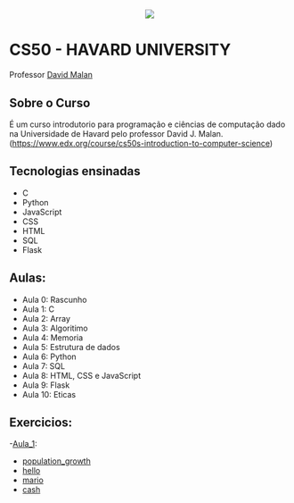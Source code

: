 <h1 align="center">
  <img src = "https://camo.githubusercontent.com/e102fc78838d08dc4d36cec7006a3cf89cbd397892588b6ed16d33af0f374255/68747470733a2f2f676f6f2e676c2f6d4a774e5543">
</h1>


# CS50 - HAVARD UNIVERSITY

Professor [David Malan](http://cs.harvard.edu/malan/)

## Sobre o Curso
É um curso introdutorio para programação e ciências de computação dado na Universidade de Havard pelo professor David J. Malan. (https://www.edx.org/course/cs50s-introduction-to-computer-science)

## Tecnologias ensinadas
- C
- Python
- JavaScript
- CSS
- HTML
- SQL
- Flask

## Aulas:
- Aula 0: Rascunho
- Aula 1: C
- Aula 2: Array
- Aula 3: Algoritimo
- Aula 4: Memoria
- Aula 5: Estrutura de dados
- Aula 6: Python
- Aula 7: SQL
- Aula 8: HTML, CSS e JavaScript
- Aula 9: Flask
- Aula 10: Eticas

## Exercicios:

-[Aula_1](/Aula_1):
   * [population_growth](/Aula_1/population_growth.c)
   * [hello](/Aula_1/hello.c)
   * [mario](/Aula_1/mario.c)
   * [cash](/Aula_1/cash.c)

